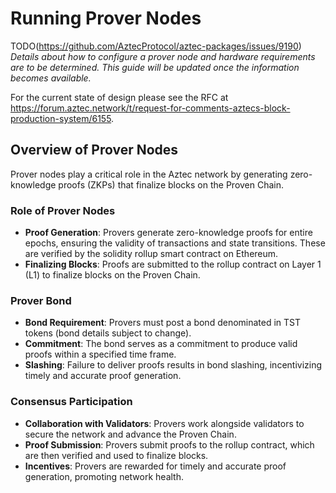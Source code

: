 # Running Prover Nodes

TODO(https://github.com/AztecProtocol/aztec-packages/issues/9190)
*Details about how to configure a prover node and hardware requirements are to be determined. This guide will be updated once the information becomes available.*

For the current state of design please see the RFC at https://forum.aztec.network/t/request-for-comments-aztecs-block-production-system/6155.

## Overview of Prover Nodes

Prover nodes play a critical role in the Aztec network by generating zero-knowledge proofs (ZKPs) that finalize blocks on the Proven Chain.

### Role of Prover Nodes

- **Proof Generation**: Provers generate zero-knowledge proofs for entire epochs, ensuring the validity of transactions and state transitions. These are verified by the solidity rollup smart contract on Ethereum.
- **Finalizing Blocks**: Proofs are submitted to the rollup contract on Layer 1 (L1) to finalize blocks on the Proven Chain.

### Prover Bond

- **Bond Requirement**: Provers must post a bond denominated in TST tokens (bond details subject to change).
- **Commitment**: The bond serves as a commitment to produce valid proofs within a specified time frame.
- **Slashing**: Failure to deliver proofs results in bond slashing, incentivizing timely and accurate proof generation.

### Consensus Participation

- **Collaboration with Validators**: Provers work alongside validators to secure the network and advance the Proven Chain.
- **Proof Submission**: Provers submit proofs to the rollup contract, which are then verified and used to finalize blocks.
- **Incentives**: Provers are rewarded for timely and accurate proof generation, promoting network health.
